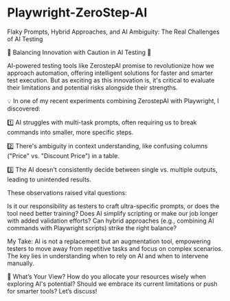 # Playwright-ZeroStep-AI
Flaky Prompts, Hybrid Approaches, and AI Ambiguity: The Real Challenges of AI Testing

🚀 Balancing Innovation with Caution in AI Testing 🌟

AI-powered testing tools like ZerostepAI promise to revolutionize how we approach automation, offering intelligent solutions for faster and smarter test execution. But as exciting as this innovation is, it's critical to evaluate their limitations and potential risks alongside their strengths.

💡 In one of my recent experiments combining ZerostepAI with Playwright, I discovered:

1️⃣ AI struggles with multi-task prompts, often requiring us to break commands into smaller, more specific steps.

2️⃣ There's ambiguity in context understanding, like confusing columns ("Price" vs. "Discount Price") in a table.

3️⃣ The AI doesn't consistently decide between single vs. multiple outputs, leading to unintended results.

These observations raised vital questions:

Is it our responsibility as testers to craft ultra-specific prompts, or does the tool need better training?
Does AI simplify scripting or make our job longer with added validation efforts?
Can hybrid approaches (e.g., combining AI commands with Playwright scripts) strike the right balance?

My Take:
AI is not a replacement but an augmentation tool, empowering testers to move away from repetitive tasks and focus on complex scenarios. The key lies in understanding when to rely on AI and when to intervene manually.

💬 What’s Your View?
How do you allocate your resources wisely when exploring AI's potential? Should we embrace its current limitations or push for smarter tools? Let’s discuss!
